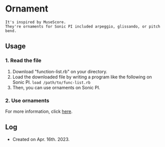 # Ornament
`It's inspired by MuseScore.`   
`They're ornaments for Sonic PI included arpeggio, glissando, or pitch bend.`
## Usage
### 1. Read the file
1. Download "function-list.rb" on your directory.
2. Load the downloaded file by writing a program like the following on Sonic PI.
```load /path/to/func-list.rb```
3. Then, you can use ornaments on Sonic PI.
### 2. Use ornaments
For more information, click [here](https://musescore.org/en/handbook/3/articulations-and-ornaments).
## Log
* Created on Apr. 16th. 2023.
